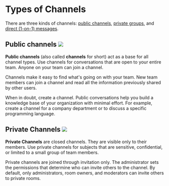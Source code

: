 # Types of Channels

There are three kinds of channels: [public channels](./#public-channels), [private groups](./#private-groups), and [direct (1-on-1) messages](./#direct-messages).

## Public channels ![](../../../../.gitbook/assets/2021-04-24\_02-19-38.jpg)

**Public channels** (also called **channels** for short) act as a base for all channel types. Use channels for conversations that are open to your entire team. Anyone on your team can join a channel.

Channels make it easy to find what's going on with your team. New team members can join a channel and read all the information previously shared by other users.

When in doubt, create a channel. Public conversations help you build a knowledge base of your organization with minimal effort. For example, create a channel for a company department or to discuss a specific programming language.

## Private Channels ![](<../../../../.gitbook/assets/2021-04-24\_02-15-58 (1).jpg>)

**Private Channels** are closed channels. They are visible only to their members. Use private channels for subjects that are sensitive, confidential, or limited to a small group of team members.

Private channels are joined through invitation only. The administrator sets the permissions that determine who can invite others to the channel. By default, only administrators, room owners, and moderators can invite others to private rooms.
